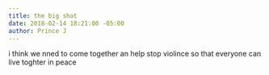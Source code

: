 ```yaml
---
title: the big shot
date: 2018-02-14 18:21:00 -05:00
author: Prince J
---
```


i think we nned to come together an help stop violince so that everyone can live toghter in peace 